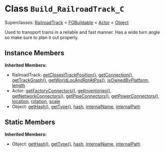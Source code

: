 # Class <code>Build_RailroadTrack_C</code>

Superclasses: <a href="RailroadTrack.md">RailroadTrack</a> < <a href="FGBuildable.md">FGBuildable</a> < <a href="Actor.md">Actor</a> < <a href="Object.md">Object</a>

Used to transport trains in a reliable and fast manner.
Has a wide turn angle so make sure to plan it out properly.
## Instance Members
<b>Inherited Members:</b>
- RailroadTrack: <a href="RailroadTrack.md#user-content-get-closest-track-position">getClosestTrackPosition()</a>, <a href="RailroadTrack.md#user-content-get-connection">getConnection()</a>, <a href="RailroadTrack.md#user-content-get-track-graph">getTrackGraph()</a>, <a href="RailroadTrack.md#user-content-get-world-loc-and-rot-at-pos">getWorldLocAndRotAtPos()</a>, <a href="RailroadTrack.md#user-content-is-owned-by-platform">isOwnedByPlatform</a>, <a href="RailroadTrack.md#user-content-length">length</a>
- Actor: <a href="Actor.md#user-content-get-factory-connectors">getFactoryConnectors()</a>, <a href="Actor.md#user-content-get-inventories">getInventories()</a>, <a href="Actor.md#user-content-get-network-connectors">getNetworkConnectors()</a>, <a href="Actor.md#user-content-get-pipe-connectors">getPipeConnectors()</a>, <a href="Actor.md#user-content-get-power-connectors">getPowerConnectors()</a>, <a href="Actor.md#user-content-location">location</a>, <a href="Actor.md#user-content-rotation">rotation</a>, <a href="Actor.md#user-content-scale">scale</a>
- Object: <a href="Object.md#user-content-get-hash">getHash()</a>, <a href="Object.md#user-content-get-type">getType()</a>, <a href="Object.md#user-content-hash">hash</a>, <a href="Object.md#user-content-internal-name">internalName</a>, <a href="Object.md#user-content-internal-path">internalPath</a>
## Static Members
<b>Inherited Members:</b>
- Object: <a href="Object.md#user-content-s-get-hash">getHash()</a>, <a href="Object.md#user-content-s-get-type">getType()</a>, <a href="Object.md#user-content-s-hash">hash</a>, <a href="Object.md#user-content-s-internal-name">internalName</a>, <a href="Object.md#user-content-s-internal-path">internalPath</a>